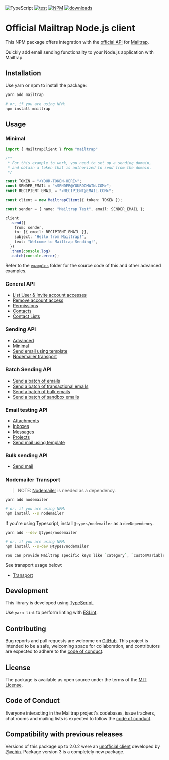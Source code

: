![TypeScript](https://img.shields.io/npm/types/mailtrap?logo=typescript&logoColor=white&label=%20)
[![test](https://github.com/railsware/mailtrap-nodejs/actions/workflows/test.yml/badge.svg)](https://github.com/railsware/mailtrap-nodejs/actions/workflows/test.yml)
[![NPM](https://shields.io/npm/v/mailtrap?logo=npm&logoColor=white)](https://www.npmjs.com/package/mailtrap)
[![downloads](https://shields.io/npm/d18m/mailtrap)](https://www.npmjs.com/package/mailtrap)

# Official Mailtrap Node.js client

This NPM package offers integration with the [official API](https://api-docs.mailtrap.io/) for [Mailtrap](https://mailtrap.io).

Quickly add email sending functionality to your Node.js application with Mailtrap.

## Installation

Use yarn or npm to install the package:

```sh
yarn add mailtrap

# or, if you are using NPM:
npm install mailtrap
```

## Usage

### Minimal

```ts
import { MailtrapClient } from "mailtrap"

/**
 * For this example to work, you need to set up a sending domain,
 * and obtain a token that is authorized to send from the domain.
 */

const TOKEN = "<YOUR-TOKEN-HERE>";
const SENDER_EMAIL = "<SENDER@YOURDOMAIN.COM>";
const RECIPIENT_EMAIL = "<RECIPIENT@EMAIL.COM>";

const client = new MailtrapClient({ token: TOKEN });

const sender = { name: "Mailtrap Test", email: SENDER_EMAIL };

client
  .send({
    from: sender,
    to: [{ email: RECIPIENT_EMAIL }],
    subject: "Hello from Mailtrap!",
    text: "Welcome to Mailtrap Sending!",
  })
  .then(console.log)
  .catch(console.error);
```

Refer to the [`examples`](examples) folder for the source code of this and other advanced examples.

### General API

 - [List User & Invite account accesses](examples/general/account-accesses.ts)
 - [Remove account access](examples/general/accounts.ts)
 - [Permissions](examples/general/permissions.ts)
 - [Contacts](examples/contacts/everything.ts)
 - [Contact Lists](examples/contacts/contact-lists.ts)

### Sending API

 - [Advanced](examples/sending/everything.ts)
 - [Minimal](examples/sending/minimal.ts)
 - [Send email using template](examples/sending/template.ts)
 - [Nodemailer transport](examples/sending/transport.ts)

### Batch Sending API

 - [Send a batch of emails](examples/batch/send-batch.ts)
 - [Send a batch of transactional emails](examples/batch/transactional-batch.ts)
 - [Send a batch of bulk emails](examples/batch/bulk-batch.ts)
 - [Send a batch of sandbox emails](examples/batch/sandbox-batch.ts)

### Email testing API

 - [Attachments](examples/testing/attachments.ts)
 - [Inboxes](examples/testing/inboxes.ts)
 - [Messages](examples/testing/messages.ts)
 - [Projects](examples/testing/projects.ts)
 - [Send mail using template](examples/testing/template.ts)

### Bulk sending API

 - [Send mail](examples/bulk/send-mail.ts)

### Nodemailer Transport

> NOTE: [Nodemailer](https://www.npmjs.com/package/nodemailer) is needed as a dependency.

```sh
yarn add nodemailer

# or, if you are using NPM:
npm install --s nodemailer
```

If you're using Typescript, install `@types/nodemailer` as a `devDependency`.

```sh
yarn add --dev @types/nodemailer

# or, if you are using NPM:
npm install --s-dev @types/nodemailer

You can provide Mailtrap specific keys like `category`, `customVariables`, `templateUuid` and `templateVariables`.

```
See transport usage below:

 - [Transport](examples/sending/transport.ts)

## Development

This library is developed using [TypeScript](https://www.typescriptlang.org).

Use `yarn lint` to perform linting with [ESLint](https://eslint.org).

## Contributing

Bug reports and pull requests are welcome on [GitHub](https://github.com/railsware/mailtrap-nodejs). This project is intended to be a safe, welcoming space for collaboration, and contributors are expected to adhere to the [code of conduct](CODE_OF_CONDUCT.md).

## License

The package is available as open source under the terms of the [MIT License](https://opensource.org/licenses/MIT).

## Code of Conduct

Everyone interacting in the Mailtrap project's codebases, issue trackers, chat rooms and mailing lists is expected to follow the [code of conduct](CODE_OF_CONDUCT.md).

## Compatibility with previous releases

Versions of this package up to 2.0.2 were an [unofficial client](https://github.com/vchin/mailtrap-client) developed by [@vchin](https://github.com/vchin). Package version 3 is a completely new package. 
